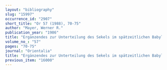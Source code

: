 ```yaml
---
layout: "bibliography"
slug: "15997"
occurrence_id: "2907"
short_title: "Or 57 (1988), 70-75"
author: "Mayer, Werner R."
publication_year: "1986"
title: "Ergänzendes zur Unterteilung des Sekels im spätzeitlichen Babylonien"
volume_no_: "57"
pages: "70-75"
journal: "Orientalia"
title: "Ergänzendes zur Unterteilung des Sekels im spätzeitlichen Babylonien"
previous_item: "16000"
---
```

